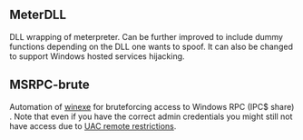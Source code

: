 ## MeterDLL
 DLL wrapping of meterpreter.
 Can be further improved to include dummy functions depending on the DLL one wants to spoof.
 It can also be changed to support Windows hosted services hijacking.
 
 
 ##  MSRPC-brute
  Automation of [winexe](https://sourceforge.net/projects/winexe/) for bruteforcing access to Windows RPC (IPC$ share) . 
 Note that even if you have the correct admin credentials you might still not have access due to [UAC remote restrictions](https://support.microsoft.com/en-us/help/951016/description-of-user-account-control-and-remote-restrictions-in-windows).
 
